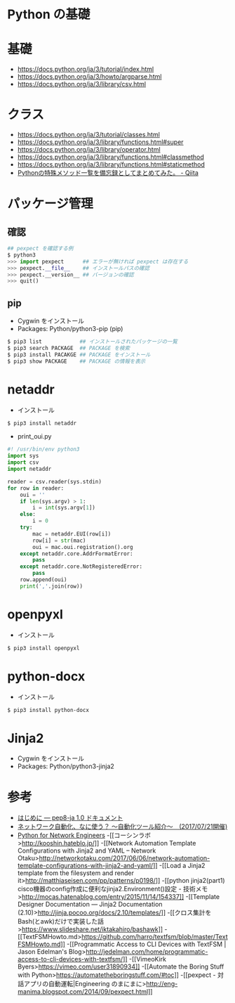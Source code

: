 # Python の基礎
# 基礎
- https://docs.python.org/ja/3/tutorial/index.html
- https://docs.python.org/ja/3/howto/argparse.html
- https://docs.python.org/ja/3/library/csv.html

# クラス
- https://docs.python.org/ja/3/tutorial/classes.html
- https://docs.python.org/ja/3/library/functions.html#super
- https://docs.python.org/ja/3/library/operator.html
- https://docs.python.org/ja/3/library/functions.html#classmethod
- https://docs.python.org/ja/3/library/functions.html#staticmethod
- [Pythonの特殊メソッド一覧を備忘録としてまとめてみた。 - Qiita](https://qiita.com/y518gaku/items/07961c61f5efef13cccc)

# パッケージ管理
## 確認
```python
## pexpect を確認する例
$ python3
>>> import pexpect      ## エラーが無ければ pexpect は存在する
>>> pexpect.__file__    ## インストールパスの確認
>>> pexpect.__version__ ## バージョンの確認
>>> quit()
```

## pip
- Cygwin をインストール
- Packages: Python/python3-pip (pip)
```bash
$ pip3 list            ## インストールされたパッケージの一覧
$ pip3 search PACKAGE  ## PACKAGE を検索
$ pip3 install PACAKGE ## PACKAGE をインストール
$ pip3 show PACKAGE    ## PACKAGE の情報を表示
```

# netaddr
- インストール
```bash
$ pip3 install netaddr
```

- print_oui.py
```python
#! /usr/bin/env python3
import sys
import csv
import netaddr

reader = csv.reader(sys.stdin)
for row in reader:
    oui = ''
    if len(sys.argv) > 1:
        i = int(sys.argv[1])
    else:
        i = 0
    try:
        mac = netaddr.EUI(row[i])
        row[i] = str(mac)
        oui = mac.oui.registration().org
    except netaddr.core.AddrFormatError:
        pass
    except netaddr.core.NotRegisteredError:
        pass
    row.append(oui)
    print(','.join(row))
```

# openpyxl
- インストール
```bash
$ pip3 install openpyxl
```

# python-docx
- インストール
```bash
$ pip3 install python-docx
```

# Jinja2
- Cygwin をインストール
- Packages: Python/python3-jinja2

# 参考
- [はじめに &mdash; pep8-ja 1.0 ドキュメント](http://pep8-ja.readthedocs.io/ja/latest/)
- [ネットワーク自動化、なに使う？ ～自動化ツール紹介～　(2017/07/21開催)](https://www.slideshare.net/akira6592/networkautomationtools20170721-78191620)
- [Python for Network Engineers](https://pynet.twb-tech.com/blog/)
-[[コーシンラボ>http://kooshin.hateblo.jp/]]
-[[Network Automation  Template Configurations with Jinja2 and YAML &#8211; Network Otaku>http://networkotaku.com/2017/06/06/network-automation-template-configurations-with-jinja2-and-yaml/]]
-[[Load a Jinja2 template from the filesystem and render it>http://matthiaseisen.com/pp/patterns/p0198/]]
-[[python jinja2(part1) cisco機器のconfig作成に便利なjinja2.Environment()設定 - 技術メモ>http://mocas.hatenablog.com/entry/2015/11/14/154337]]
-[[Template Designer Documentation &#8212; Jinja2 Documentation (2.10)>http://jinja.pocoo.org/docs/2.10/templates/]]
-[[クロス集計をBash(とawk)だけで実装した話>https://www.slideshare.net/iktakahiro/bashawk]]
-[[TextFSMHowto.md>https://github.com/harro/textfsm/blob/master/TextFSMHowto.md]]
-[[Programmatic Access to CLI Devices with TextFSM | Jason Edelman's Blog>http://jedelman.com/home/programmatic-access-to-cli-devices-with-textfsm/]]
-[[VimeoKirk Byers>https://vimeo.com/user31890934]]
-[[Automate the Boring Stuff with Python>https://automatetheboringstuff.com/#toc]]
-[[pexpect - 対話アプリの自動運転|Engineering のまにまに>http://eng-manima.blogspot.com/2014/09/pexpect.html]]
